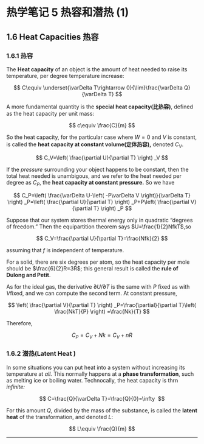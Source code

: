 # 热学笔记 5 热容和潜热 (1)

## 1.6 Heat Capacities 热容

### 1.6.1 热容

The **Heat capacity** of an object is the amount of heat needed to raise its temperature, per degree temperature increase:

$$
C\equiv \underset{\varDelta T\rightarrow 0}{\lim}\frac{\varDelta Q}{\varDelta T}
$$

A more fundamental quantity is the **special heat capacity(比热容)**, defined as the heat capacity per unit mass:

$$
c\equiv \frac{C}{m}
$$

 So the heat capacity, for the particular case where $W=0$ and $V$ is constant, is called the **heat capacity at constant volume(定体热容),** denoted $C_V$.

$$
C_V=\left( \frac{\partial U}{\partial T} \right) _V
$$

If the *pressure* surrounding your object happens to be constant, then the total heat needed is unambigous, and we refer to the heat needed per degree as $C_P$, the **heat capacity at constant pressure.** So we have 

$$
C_P=\left( \frac{\varDelta U-\left( -P\varDelta V \right)}{\varDelta T} \right) _P=\left( \frac{\partial U}{\partial T} \right) _P+P\left( \frac{\partial V}{\partial T} \right) _P
$$

Suppose that our system stores thermal energy only in quadratic “degrees of freedom.” Then the equipartition theorem says $U=\frac{1}{2}NfkT$,so

 

$$
C_V=\frac{\partial U}{\partial T}=\frac{Nfk}{2}
$$

assuming that $f$ is independent of temperature.

For a solid, there are six degrees per atom, so the heat capacity per mole should be $\frac{6}{2}R=3R$; this general result is called the **rule of Dulong and Petit**. 

As for the ideal gas, the derivative $\partial U/\partial T$ is the same with $P$ fixed as with $V$fixed, and we can compute the second term. At constant pressure,

$$
\left( \frac{\partial V}{\partial T} \right) _P=\frac{\partial}{\partial T}\left( \frac{NkT}{P} \right) =\frac{Nk}{T}
$$

Therefore,

$$
C_P=C_V+Nk=C_V+nR
$$

### 1.6.2 潜热(Latent Heat )

In some situations you can put heat into a system without increasing its temperature at *all.* This normally happens at a **phase transformation**, such as melting ice or boiling water. Technocally, the heat capacity is thrn *infinite:*

$$
C=\frac{Q}{\varDelta T}=\frac{Q}{0}=\infty 
$$

For this amount $Q$, divided by the mass of the substance, is called the **latent heat** of the transformation, and denoted $L$:

$$
L\equiv \frac{Q}{m}
$$

---
